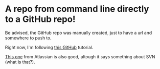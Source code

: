 A repo from command line directly to a GitHub repo!
===================================================

Be advised, the GitHub repo was manually created, just to have a url and somewhere to push to.

Right now, I'm following [this GitHub](1) tutorial.

[This one](2) from Atlassian is also good, altough it says something about SVN (what is that?).

[1]: https://help.github.com/articles/adding-an-existing-project-to-github-using-the-command-line/
[2]: https://www.atlassian.com/git/tutorials/syncing/
